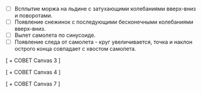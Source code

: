 - [ ] Всплытие моржа на льдине с затухающими колебаниями вверх-вниз и поворотами.
- [ ] Появление снежинок с последующими бесконечными колебаниями вверх-вниз.
- [ ] Вылет самолета по синусоиде.
- [ ] Появление следа от самолета - круг увеличивается, точка и наклон острого конца совпадает с хвостом самолета.

[ + СОВЕТ Canvas 3 ]

[ + СОВЕТ Canvas 4 ]

[ + СОВЕТ Canvas 7 ]

